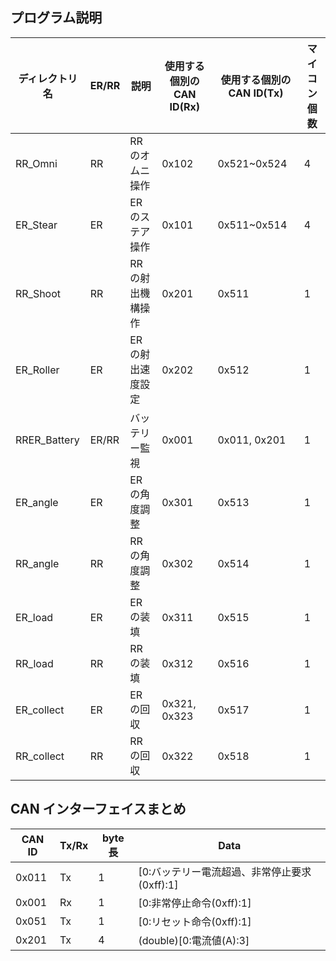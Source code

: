 ## プログラム説明
| ディレクトリ名      | ER/RR | 説明        | 使用する個別のCAN ID(Rx) | 使用する個別のCAN ID(Tx) | マイコン個数 |
|--------------|-------|-----------|-------|-------------|--------|
| RR_Omni      | RR    | RRのオムニ操作  | 0x102 | 0x521~0x524 | 4      |
| ER_Stear     | ER    | ERのステア操作  | 0x101 | 0x511~0x514 | 4      |
| RR_Shoot     | RR    | RRの射出機構操作 | 0x201 | 0x511       | 1      |
| ER_Roller    | ER    | ERの射出速度設定 | 0x202 | 0x512       | 1      |
| RRER_Battery | ER/RR | バッテリー監視   | 0x001 | 0x011, 0x201 | 1      |
| ER_angle     | ER    | ERの角度調整   | 0x301 | 0x513       | 1      |
| RR_angle     | RR    | RRの角度調整   | 0x302 | 0x514       | 1      |
| ER_load      | ER    | ERの装填     | 0x311 | 0x515       | 1      |
| RR_load      | RR    | RRの装填     | 0x312 | 0x516       | 1      |
| ER_collect   | ER    | ERの回収     | 0x321, 0x323 | 0x517       | 1      |
| RR_collect   | RR    | RRの回収     | 0x322 | 0x518       | 1      |


## CAN インターフェイスまとめ
| CAN ID | Tx/Rx | byte長 | Data                          |
|--------|-------|-------|-------------------------------|
| 0x011  | Tx    | 1     | [0:バッテリー電流超過、非常停止要求(0xff):1]  |
| 0x001  | Rx    | 1     | [0:非常停止命令(0xff):1]            |
| 0x051  | Tx    | 1     | [0:リセット命令(0xff):1]            |
| 0x201  | Tx    | 4     | (double)[0:電流値(A):3]          |
